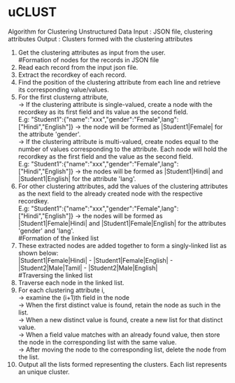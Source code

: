 # uCLUST
Algorithm for Clustering Unstructured Data
Input : JSON file, clustering attributes
Output : Clusters formed with the clustering attributes
1. Get the clustering attributes as input from the user.   
#Formation of nodes for the records in JSON file    
2. Read each record from the input json file.    
3. Extract the recordkey of each record.     
4. Find the position of the clustering attribute from each line and retrieve its corresponding value/values.   
5. For the first clusterng attribute,     
     -> If the clustering attribute is single-valued, create a node with the recordkey as its first field and its value as the second field.      
        E.g: "Student1":{"name":"xxx","gender":"Female",lang":["Hindi","English"]} -> the node will be formed as     |Student1|Female| for the attribute 'gender'.        
     -> If the clustering attribute is multi-valued, create nodes equal to the number of values corresponding to the attribute. Each node will hold the recordkey as the first field and the value as the second field.    
        E.g: "Student1":{"name":"xxx","gender":"Female",lang":["Hindi","English"]} -> the nodes will be formed as |Student1|Hindi| and |Student1|English| for the attribute 'lang'.     
6. For other clustering attributes,
     add the values of the clustering attributes as the next field to the already created node with the respective recordkey.      
        E.g: "Student1":{"name":"xxx","gender":"Female",lang":["Hindi","English"]} -> the nodes will be formed as
        |Student1|Female|Hindi| and |Student1|Female|English| for the attributes 'gender' and 'lang'.    
#Formation of the linked list    
7. These extracted nodes are added together to form a singly-linked list as shown below:    
       |Student1|Female|Hindi| - |Student1|Female|English| - |Student2|Male|Tamil| - |Student2|Male|English|     
#Traversing the linked list    
8. Traverse each node in the linked list.    
9. For each clustering attribute i,   
      -> examine the (i+1)th field in the node   
      -> When the first distinct value is found, retain the node as such in the list.   
      -> When a new distinct value is found, create a new list for that distinct value.   
      -> When a field value matches with an already found value, then store the node in the corresponding list 
         with the same value.    
      -> After moving the node to the corresponding list, delete the node from the list.   
10. Output all the lists formed representing the clusters. Each list represents an unique cluster.   

